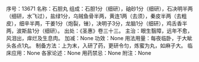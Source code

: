序号：13671
名称：石胆丸
组成：石胆1分（细研），硇砂1分（细研），石决明半两（细研，水飞过），盐绿1分，乌贼鱼骨半两，黄连1两（去须），秦皮半两（去粗皮），细辛半两，干姜1分（炮裂，锉），决明子3分，龙脑1分（细研），鸡舌香半两，波斯盐1分（细研）。
出处：《圣惠》卷三十三。
主治：眼生翳障，远年不愈，风泪出，痒烂及生息肉。
加减：None
功效：None
用法用量：每夜临卧，于大眦头各点1丸。
制备方法：上为末，入研了药，更研令匀，炼蜜为丸，如麻子大。
临床应用：None
各家论述：None
用药禁忌：None
附注：None
